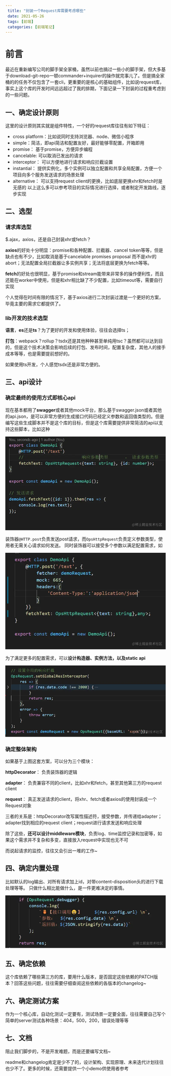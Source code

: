 ```yaml
---
 title: "封装一个Request库需要考虑哪些"
 date: 2021-05-26
 tags: [前端]
 categories: [前端笔记]
---
```


前言
==

最近在重新编写公司的脚手架全家桶，虽然以前也搞过一些小的脚手架，但大多基于download-git-repo一顿commander+inquirer的操作就完事儿了。但是搞全家桶的的任务不仅包含了一套cli，更重要的是核心的基础组件，比如说request库，事实上这个库的开发时间远远超过了我的排期，下面记录一下封装的过程重考虑到的一些问题。

一、确定设计原则
--------

这里的设计原则其实就是组件特性，一个好的request库往往有如下特征：

*   cross platform：比如说同时支持浏览器、node、微信小程序
*   simple：简洁，即api简洁和配置友好，最好能够零配置，开箱即用
*   promise： 基于promise，方便异步编程
*   cancelable: 可以取消已发出的请求
*   interceptor： 可以方便地进行请求和响应拦截设置
*   instantial： 提供实例化，多个实例可以独立配置和共享全局配置，方便一个项目向多个服务发送请求的场景处理
*   alternative： 可以支持request client的更换，比如底层更换xhr和fetch时是无感的 以上这么多可以参考项目的实际情况进行选择，或者制定开发路线，逐步实现

二、选型
----

### 请求库选型

$.ajax，axios，还是自己封装xhr或fetch？

**axios**的好处十分明显：promise和各种配置、拦截器、cancel token等等，但是缺点也有不少，比如取消是基于cancelable promises proposal 而不是xhr的abort；无法配置全局拦截器让多实例共享；无法将底层更换为fetch等等。

**fetch**的好处也很明显，基于promise和stream能带来非常多的操作便利性，而且还能在worker中使用，但是和xhr相比缺了不少配置，比如timeout等，需要自行实现

个人觉得在时间有限的情况下，基于axios进行二次封装过渡是一个更好的方案，毕竟主要的需求它都提供了。

### lib开发的技术选型

**语言**，**es**还是**ts**？为了更好的开发和使用体验，往往会选择ts；

**打包**：webpack？rollup？tsdx还是其他种种甚至单纯用tsc？虽然都可以达到目的，但是这个技术决策会影响后续的打包、发布时间，配置复杂度，其他人的接手成本等等，也是需要提前想好的。

如果使用ts开发，个人感觉tsdx还是非常方便的。

三、api设计
-------

### 确定最终的使用方式即核心api

现在基本都用了**swagger**或者其他mock平台，那么基于swagger.json或者其他的api.json，是可以非常方便的生成接口代码已经定义参数和返回值类型的。但是编写这些生成脚本并不是这个库的目标，但是这个库需要提供非常简洁的api以支持这些脚本，比如这种

![image.png](../imgs/207986b2db8a442c8f8fdb2435a0ad2a.png)

装饰器`@HTTP.post`负责发送post请求，而`OpsHttpRequest`负责定义参数类型，使用者无需关心请求如何发送。 同时装饰器可以接受多个参数以满足配置需求，如

![image.png](../imgs/987a8555af9c415083f9507ef7553f0b.png)

为了满足更多的配置需求，可以**设计构造器、实例方法，以及static api**

![image.png](../imgs/f877c9447b8447c2a70b2de3d7e87316.png)

### 确定整体架构

如果基于上图这套方案，可以分为三个模块：

**httpDecorator**： 负责装饰器的逻辑

**adapter**： 负责兼容不同的client，比如xhr和fetch，甚至其他第三方的request client

**request**： 真正发送请求的client，将xhr、fetch或者axios的使用封装成一个Request对象

三者的关系是：httpDecorator改写属性描述符，接受参数，并传递给adapter；adapter找到相应的request client；request进行请求发送和响应处理

除了这些，**还可以设计middleware模块**，负责log、time监控记录和加密等，如果这个需求并不复杂和多变，直接放入request中实现也无不可

而说起请求的监控，往往又会引出一堆的工作~

四、确定内置处理
--------

比如默认的log输出、对所有请求加上id，对带content-disposition头的进行下载处理等等。 只做什么相比能做什么，是一件更难决定的事情。

![image.png](../imgs/3c5cb59c512245b8bf051524553a8083.png)

五、确定依赖
------

这个库依赖了哪些第三方的库，要用什么版本，是否固定这些依赖的PATCH版本？回答这些问题，往往需要仔细查阅这些依赖的各版本的changelog~

六、确定测试方案
--------

作为一个核心库，自动化测试一定要有，测试场景一定要全面，往往需要自己写个简单的server测试各种场景：404，500，200，错误处理等等

七、文档
----

阻止我们脚步的，不是开发难题，而是还要编写文档~

readme和changelog肯定是少不了的，设计架构、实现原理、未来迭代计划往往也少不了。更多的时候，还需要提供一个小demo供使用者参考